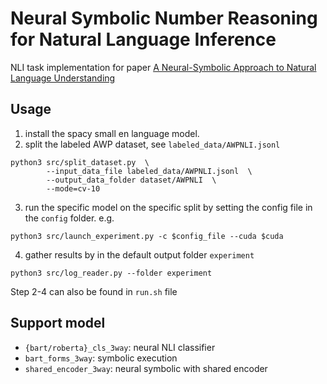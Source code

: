 # Neural Symbolic Number Reasoning for Natural Language Inference

NLI task implementation for paper
[A Neural-Symbolic Approach to Natural Language Understanding
](https://arxiv.org/abs/2203.10557)

## Usage

1. install the spacy small en language model.
2. split the labeled AWP dataset, see `labeled_data/AWPNLI.jsonl`
```
python3 src/split_dataset.py  \
        --input_data_file labeled_data/AWPNLI.jsonl  \
        --output_data_folder dataset/AWPNLI  \
        --mode=cv-10
```
3. run the specific model on the specific split by setting the config file in the `config` folder. e.g.
```
python3 src/launch_experiment.py -c $config_file --cuda $cuda
```
4. gather results by in the default output folder `experiment`
```
python3 src/log_reader.py --folder experiment
```

Step 2-4 can also be found in `run.sh` file

## Support model
- `{bart/roberta}_cls_3way`: neural NLI classifier
- `bart_forms_3way`: symbolic execution
- `shared_encoder_3way`: neural symbolic with shared encoder